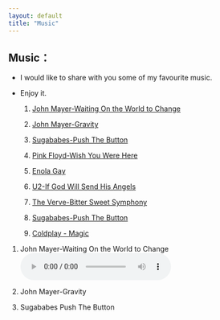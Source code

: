 ```yaml
---
layout: default
title: "Music"
---
```


## Music：

* I would like to share with you some of my favourite music.
* Enjoy it.
  
     1.  <a href="my_music/John_Mayer_Waiting_On_the_World_to_Change.mp3">John Mayer-Waiting On the World to Change</a>
  
     2.  <a href="my_music/John_Mayer_Gravity.mp3">John Mayer-Gravity</a>
  
     3.  <a href="my_music/Sugababes  Push The Button Official Music Video.mp3">Sugababes-Push The Button</a>

     4.  <a href="my_music/Pink Floyd  Wish You Were Here.mp3">Pink Floyd-Wish You Were Here</a>

     5.  <a href="my_music/Enola Gay.mp3">Enola Gay</a>
  
     6.  <a href="my_music/U2  If God Will Send His Angels Official Music Video.mp3">U2-If God Will Send His Angels</a>
  
     7.  <a href="my_music/The Verve  Bitter Sweet Symphony.mp3">The Verve-Bitter Sweet Symphony</a>
  
     8.  <a href="my_music/Sugababes  Push The Button Official Music Video.mp3">Sugababes-Push The Button </a>
     
     9.  <a href="my_music/Coldplay - Magic.mp3"> Coldplay - Magic</a>
 

1. John Mayer-Waiting On the World to Change
    <audio controls>
    <source src="my_music/John_Mayer_Waiting_On_the_World_to_Change.mp3" type="audio/mpeg">
    <embed src="http://www.xiami.com/widget/0_3515679/singlePlayer.swf" type="application/x-shockwave-flash" width="1" height="1" wmode="transparent">

2. John Mayer-Gravity
    <source src="my_music/John_Mayer_Gravity.mp3" type="audio/mpeg">
    <embed src="http://www.xiami.com/widget/0_3515679/singlePlayer.swf" type="application/x-shockwave-flash" width="0.1" height="0.1" wmode="transparent">

3. Sugababes Push The Button
    <source src="my_music/Sugababes  Push The Button Official Music Video.mp3" type="audio/mpeg">
    <embed src="http://www.xiami.com/widget/0_3515679/singlePlayer.swf" type="application/x-shockwave-flash" width="0.1" height="0.1" wmode="transparent">





